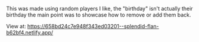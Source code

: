 This was made using random players I like, the "birthday" isn't actually their birthday the main point was to showcase how to remove or add them back.

View at: https://658bd24c7e948f343ed03201--splendid-flan-b62bf4.netlify.app/
